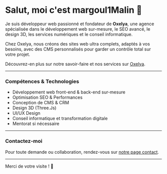 # Salut, moi c'est margoul1Malin 👋

Je suis développeur web passionné et fondateur de **Oxelya**, une agence spécialisée dans le développement web sur-mesure, le SEO avancé, le design 3D, les services numériques et le conseil informatique.

Chez Oxelya, nous créons des sites web ultra complets, adaptés à vos besoins, avec des CMS personnalisés pour garder un contrôle total sur votre projet.

Découvrez-en plus sur notre savoir-faire et nos services sur [Oxelya](https://www.oxelya.com).

---

### Compétences & Technologies
- Développement web front-end & back-end sur-mesure
- Optimisation SEO & Performances
- Conception de CMS & CRM  
- Design 3D (Three.Js)
- UI/UX Design
- Conseil informatique et transformation digitale
- Mentorat si nécessaire

---

### Contactez-moi  
Pour toute demande ou collaboration, rendez-vous sur [notre page contact](https://www.oxelya.com/contact).

---

Merci de votre visite ! 🚀

